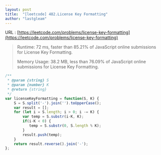 ```yaml
---
layout: post
title:  "[leetcode] 482.License Key Formatting"
author: "lastgleam"
---
```

URL : [https://leetcode.com/problems/license-key-formatting](https://leetcode.com/problems/license-key-formatting)

> Runtime: 72 ms, faster than 85.21% of JavaScript online submissions for License Key Formatting.
>
> Memory Usage: 38.2 MB, less than 76.09% of JavaScript online submissions for License Key Formatting.

```javascript
/**
 * @param {string} S
 * @param {number} K
 * @return {string}
 */
var licenseKeyFormatting = function(S, K) {
    S = S.split('-').join('').toUpperCase();
    var result = [];
    for (let i = S.length; i > 0; i -= K) {
        var temp = S.substr(i-K, K);
        if(i-K < 0) {
           temp = S.substr(0, S.length % K);
        }
        result.push(temp);
    }
    return result.reverse().join('-');
};
```
